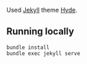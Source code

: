 Used [Jekyll](http://jekyllrb.com) theme [Hyde](http://hyde.getpoole.com/).

## Running locally

```
bundle install
bundle exec jekyll serve
```
